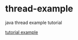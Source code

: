 # thread-example
java thread example tutorial

[tutorial example](http://www.journaldev.com/1095/java-atomic-operations-atomicinteger-example)
